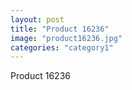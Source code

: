 ```yaml
---
layout: post
title: "Product 16236"
image: "product16236.jpg"
categories: "category1"
---
```

Product 16236
